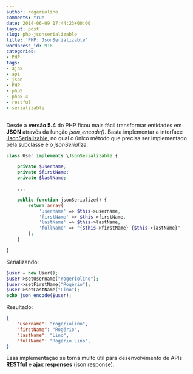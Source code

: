 ```yaml
---
author: rogeriolino
comments: true
date: 2014-06-09 17:44:23+00:00
layout: post
slug: php-jsonserializable
title: 'PHP: JsonSerializable'
wordpress_id: 916
categories:
- PHP
tags:
- ajax
- api
- json
- PHP
- php5
- php5.4
- restful
- serializable
---
```


Desde a **versão 5.4** do PHP ficou mais fácil transformar entidades em **JSON** através da função _json_encode()_. Basta implementar a interface [JsonSerializable](http://www.php.net/manual/class.jsonserializable.php), no qual o único método que precisa ser implementado pela subclasse é o _jsonSerialize_.

<!-- more -->


``` php
class User implements \JsonSerializable {

    private $username;
    private $firstName;
    private $lastName;

    ...

    public function jsonSerialize() {
        return array(
            'username' => $this->username,
            'firstName' => $this->firstName,
            'lastName' => $this->lastName,
            'fullName' => "{$this->firstName} {$this->lastName}"
        );
    }

}
```

Serializando:

``` php
$user = new User();
$user->setUsername("rogeriolino");
$user->setFirstName("Rogério");
$user->setLastName("Lino");
echo json_encode($user);
```

Resultado:

    
``` json    
{
    "username": "rogeriolino",
    "firstName": "Rogério",
    "lastName": "Lino",
    "fullName": "Rogério Lino",
}
```   

Essa implementação se torna muito útil para desenvolvimento de APIs **RESTful** e **ajax responses** (json response).
